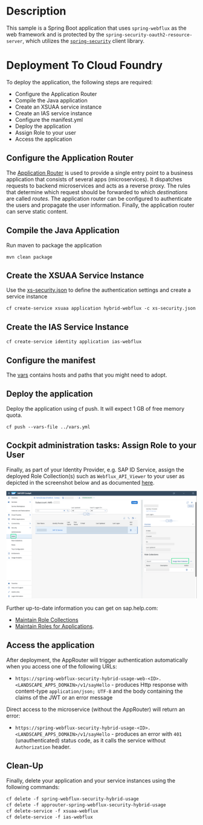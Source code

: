 # Description
This sample is a Spring Boot application that uses `spring-webflux` as the web framework and 
is protected by the `spring-security-oauth2-resource-server`, 
which utilizes the [`spring-security`](/spring-security/) client library.

# Deployment To Cloud Foundry
To deploy the application, the following steps are required:
- Configure the Application Router
- Compile the Java application
- Create an XSUAA service instance
- Create an IAS service instance
- Configure the manifest.yml
- Deploy the application
- Assign Role to your user
- Access the application

## Configure the Application Router

The [Application Router](./approuter/package.json) is used to provide a single entry point to a business application that consists of several apps (microservices). 
It dispatches requests to backend microservices and acts as a reverse proxy. The rules that determine which request should be forwarded to which _destinations_ are called _routes_. 
The application router can be configured to authenticate the users and propagate the user information. Finally, the application router can serve static content.

## Compile the Java Application
Run maven to package the application
```shell
mvn clean package
```

## Create the XSUAA Service Instance
Use the [xs-security.json](./xs-security.json) to define the authentication settings and create a service instance
```shell
cf create-service xsuaa application hybrid-webflux -c xs-security.json
```

## Create the IAS Service Instance
```shell
cf create-service identity application ias-webflux
```

## Configure the manifest
The [vars](../vars.yml) contains hosts and paths that you might need to adopt.

## Deploy the application
Deploy the application using cf push. It will expect 1 GB of free memory quota.

```shell
cf push --vars-file ../vars.yml
```


## Cockpit administration tasks: Assign Role to your User
Finally, as part of your Identity Provider, e.g. SAP ID Service, assign the deployed Role Collection(s) such as `Webflux_API_Viewer` to your user as depicted in the screenshot below and as documented [here](https://help.sap.com/viewer/65de2977205c403bbc107264b8eccf4b/Cloud/en-US/9e1bf57130ef466e8017eab298b40e5e.html).

![](../images/SAP_CP_Cockpit_AssignRoleCollectionToUser.png)

Further up-to-date information you can get on sap.help.com:
- [Maintain Role Collections](https://help.sap.com/viewer/65de2977205c403bbc107264b8eccf4b/Cloud/en-US/d5f1612d8230448bb6c02a7d9c8ac0d1.html)
- [Maintain Roles for Applications](https://help.sap.com/viewer/65de2977205c403bbc107264b8eccf4b/Cloud/en-US/7596a0bdab4649ac8a6f6721dc72db19.html).


## Access the application
After deployment, the AppRouter will trigger authentication automatically when you access one of the following URLs:

* `https://spring-webflux-security-hybrid-usage-web-<ID>.<LANDSCAPE_APPS_DOMAIN>/v1/sayHello` - produces Http response with content-type `application/json; UTF-8` and the body containing the claims of the JWT or an error message

Direct access to the microservice (without the AppRouter) will return an error:

* `https://spring-webflux-security-hybrid-usage-<ID>.<LANDSCAPE_APPS_DOMAIN>/v1/sayHello` - produces an error with `401` (unauthenticated) status code, as it calls the service without `Authorization` header.

## Clean-Up

Finally, delete your application and your service instances using the following commands:
```
cf delete -f spring-webflux-security-hybrid-usage
cf delete -f approuter-spring-webflux-security-hybrid-usage
cf delete-service -f xsuaa-webflux
cf delete-service -f ias-webflux
```